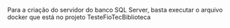 Para a criação do servidor do banco SQL Server, basta executar o arquivo docker que está no projeto TesteFioTecBiblioteca

